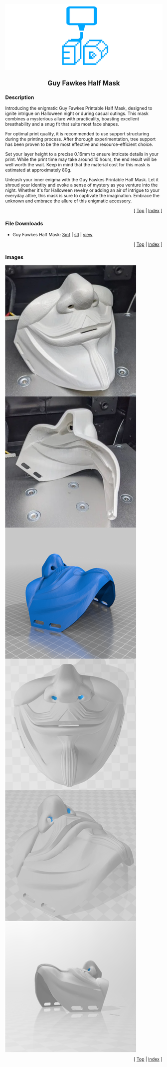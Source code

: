 <a name="top"></a>

<div align="center">
  <img align="center" src="../.github/images/3d.png" />
  <h2 align="center">Guy Fawkes Half Mask</h2>
</div>

### Description

Introducing the enigmatic Guy Fawkes Printable Half Mask, designed to ignite intrigue on Halloween night or during casual outings. This mask combines a mysterious allure with practicality, boasting excellent breathability and a snug fit that suits most face shapes.

For optimal print quality, it is recommended to use support structuring during the printing process. After thorough experimentation, tree support has been proven to be the most effective and resource-efficient choice.

Set your layer height to a precise 0.16mm to ensure intricate details in your print. While the print time may take around 10 hours, the end result will be well worth the wait. Keep in mind that the material cost for this mask is estimated at approximately 80g.

Unleash your inner enigma with the Guy Fawkes Printable Half Mask. Let it shroud your identity and evoke a sense of mystery as you venture into the night. Whether it's for Halloween revelry or adding an air of intrigue to your everyday attire, this mask is sure to captivate the imagination. Embrace the unknown and embrace the allure of this enigmatic accessory.

<p align="right">[ <a href="#top">Top</a> | <a href="../README.md">Index</a> ]</p>

### File Downloads

- Guy Fawkes Half Mask: [3mf][download-3mf] | [stl][download-stl] | [view][view-stl]

<p align="right">[ <a href="#top">Top</a> | <a href="../README.md">Index</a> ]</p>

### Images

<img align="center" src="images/preview_01.png" />
<img align="center" src="images/preview_02.png" />
<img align="center" src="images/preview_03.png" />
<img align="center" src="images/preview_04.png" />
<img align="center" src="images/preview_05.png" />
<img align="center" src="images/preview_06.png" />

<p align="right">[ <a href="#top">Top</a> | <a href="../README.md">Index</a> ]</p>

<!-- LINKS -->

[download-3mf]: https://github.com/CodyTolene/3D-Printing/raw/main/Guy%20Fawkes%20Half%20Mask/Guy%20Fawkes%20Half%20Mask.3mf
[download-stl]: https://github.com/CodyTolene/3D-Printing/raw/main/Guy%20Fawkes%20Half%20Mask/Guy%20Fawkes%20Half%20Mask.stl
[view-stl]: https://github.com/CodyTolene/3D-Printing/blob/main/Guy%20Fawkes%20Half%20Mask/Guy%20Fawkes%20Half%20Mask.stl
